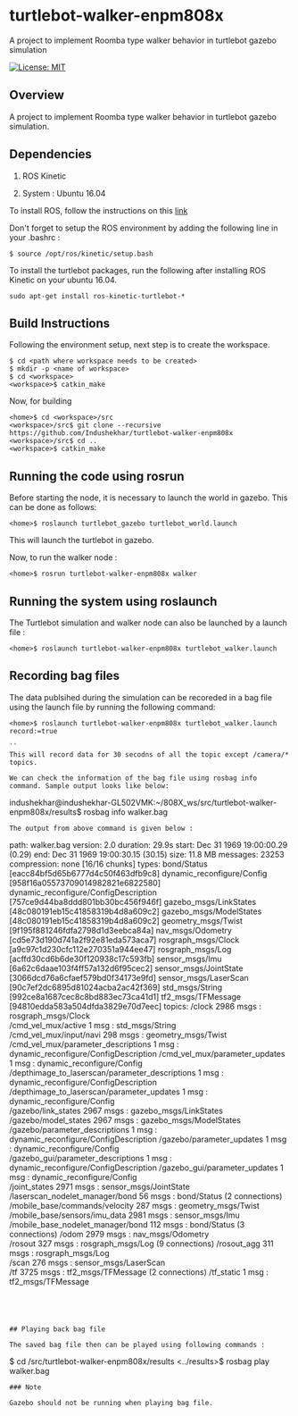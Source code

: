 # turtlebot-walker-enpm808x
A project to implement Roomba  type walker behavior in turtlebot gazebo simulation 

[![License: MIT](https://img.shields.io/badge/License-MIT-yellow.svg)](https://opensource.org/licenses/MIT)

## Overview

A project to implement Roomba type walker behavior in turtlebot gazebo simulation.



## Dependencies

1. ROS Kinetic

2. System : Ubuntu 16.04

To install ROS, follow the instructions on this [link](http://wiki.ros.org/kinetic/Installation)

Don't forget to setup the ROS environment by adding the following line in your .bashrc :

```
$ source /opt/ros/kinetic/setup.bash

```
To install the turtlebot packages, run the following after installing ROS Kinetic on your ubuntu 16.04.

```
sudo apt-get install ros-kinetic-turtlebot-*

```
## Build Instructions 

Following the environment setup, next step is to create the workspace.

```
$ cd <path where workspace needs to be created>
$ mkdir -p <name of workspace>
$ cd <workspace>
<workspace>$ catkin_make

```
Now, for building 

```
<home>$ cd <workspace>/src
<workspace>/src$ git clone --recursive https://github.com/Indushekhar/turtlebot-walker-enpm808x
<workspace>/src$ cd ..
<workspace>$ catkin_make 

```

## Running the code using rosrun

Before starting the node, it is necessary to launch the world in gazebo. This can be done as follows:

```
<home>$ roslaunch turtlebot_gazebo turtlebot_world.launch

```

This will launch the turtlebot in gazebo.

Now, to run the walker node :

```
<home>$ rosrun turtlebot-walker-enpm808x walker

```

## Running the system using roslaunch

The Turtlebot simulation and walker node can also be launched by a launch file :

```
<home>$ roslaunch turtlebot-walker-enpm808x turtlebot_walker.launch 

```

## Recording bag files

The data publsihed during the simulation can be recoreded in a bag file using the launch file by running the following command:

```
<home>$ roslaunch turtlebot-walker-enpm808x turtlebot_walker.launch record:=true

``
This will record data for 30 secodns of all the topic except /camera/* topics.

We can check the information of the bag file using rosbag info command. Sample output looks like below:

```
indushekhar@indushekhar-GL502VMK:~/808X_ws/src/turtlebot-walker-enpm808x/results$ rosbag info walker.bag 

```
The output from above command is given below :

```
path:        walker.bag
version:     2.0
duration:    29.9s
start:       Dec 31 1969 19:00:00.29 (0.29)
end:         Dec 31 1969 19:00:30.15 (30.15)
size:        11.8 MB
messages:    23253
compression: none [16/16 chunks]
types:       bond/Status                           [eacc84bf5d65b6777d4c50f463dfb9c8]
             dynamic_reconfigure/Config            [958f16a05573709014982821e6822580]
             dynamic_reconfigure/ConfigDescription [757ce9d44ba8ddd801bb30bc456f946f]
             gazebo_msgs/LinkStates                [48c080191eb15c41858319b4d8a609c2]
             gazebo_msgs/ModelStates               [48c080191eb15c41858319b4d8a609c2]
             geometry_msgs/Twist                   [9f195f881246fdfa2798d1d3eebca84a]
             nav_msgs/Odometry                     [cd5e73d190d741a2f92e81eda573aca7]
             rosgraph_msgs/Clock                   [a9c97c1d230cfc112e270351a944ee47]
             rosgraph_msgs/Log                     [acffd30cd6b6de30f120938c17c593fb]
             sensor_msgs/Imu                       [6a62c6daae103f4ff57a132d6f95cec2]
             sensor_msgs/JointState                [3066dcd76a6cfaef579bd0f34173e9fd]
             sensor_msgs/LaserScan                 [90c7ef2dc6895d81024acba2ac42f369]
             std_msgs/String                       [992ce8a1687cec8c8bd883ec73ca41d1]
             tf2_msgs/TFMessage                    [94810edda583a504dfda3829e70d7eec]
topics:      /clock                                            2986 msgs    : rosgraph_msgs/Clock                  
             /cmd_vel_mux/active                                  1 msg     : std_msgs/String                      
             /cmd_vel_mux/input/navi                            298 msgs    : geometry_msgs/Twist                  
             /cmd_vel_mux/parameter_descriptions                  1 msg     : dynamic_reconfigure/ConfigDescription
             /cmd_vel_mux/parameter_updates                       1 msg     : dynamic_reconfigure/Config           
             /depthimage_to_laserscan/parameter_descriptions      1 msg     : dynamic_reconfigure/ConfigDescription
             /depthimage_to_laserscan/parameter_updates           1 msg     : dynamic_reconfigure/Config           
             /gazebo/link_states                               2967 msgs    : gazebo_msgs/LinkStates               
             /gazebo/model_states                              2967 msgs    : gazebo_msgs/ModelStates              
             /gazebo/parameter_descriptions                       1 msg     : dynamic_reconfigure/ConfigDescription
             /gazebo/parameter_updates                            1 msg     : dynamic_reconfigure/Config           
             /gazebo_gui/parameter_descriptions                   1 msg     : dynamic_reconfigure/ConfigDescription
             /gazebo_gui/parameter_updates                        1 msg     : dynamic_reconfigure/Config           
             /joint_states                                     2971 msgs    : sensor_msgs/JointState               
             /laserscan_nodelet_manager/bond                     56 msgs    : bond/Status                           (2 connections)
             /mobile_base/commands/velocity                     287 msgs    : geometry_msgs/Twist                  
             /mobile_base/sensors/imu_data                     2981 msgs    : sensor_msgs/Imu                      
             /mobile_base_nodelet_manager/bond                  112 msgs    : bond/Status                           (3 connections)
             /odom                                             2979 msgs    : nav_msgs/Odometry                    
             /rosout                                            327 msgs    : rosgraph_msgs/Log                     (9 connections)
             /rosout_agg                                        311 msgs    : rosgraph_msgs/Log                    
             /scan                                              276 msgs    : sensor_msgs/LaserScan                
             /tf                                               3725 msgs    : tf2_msgs/TFMessage                    (2 connections)
             /tf_static                                           1 msg     : tf2_msgs/TFMessage


```




## Playing back bag file

The saved bag file then can be played using following commands :

```
<home>$ cd <worskpace>/src/turtlebot-walker-enpm808x/results
<../results>$ rosbag play walker.bag

```
### Note

Gazebo should not be running when playing bag file.




